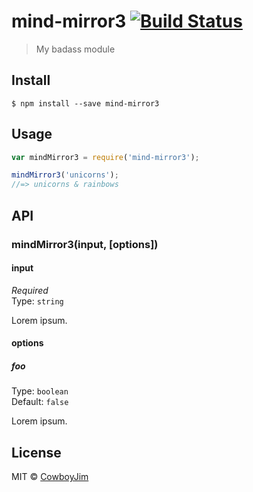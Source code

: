 # mind-mirror3 [![Build Status](https://travis-ci.org/CowboyJim/mind-mirror3.svg?branch=master)](https://travis-ci.org/CowboyJim/mind-mirror3)

> My badass module


## Install

```
$ npm install --save mind-mirror3
```


## Usage

```js
var mindMirror3 = require('mind-mirror3');

mindMirror3('unicorns');
//=> unicorns & rainbows
```


## API

### mindMirror3(input, [options])

#### input

*Required*  
Type: `string`

Lorem ipsum.

#### options

##### foo

Type: `boolean`  
Default: `false`

Lorem ipsum.


## License

MIT © [CowboyJim](http://cowboyjim.com)

